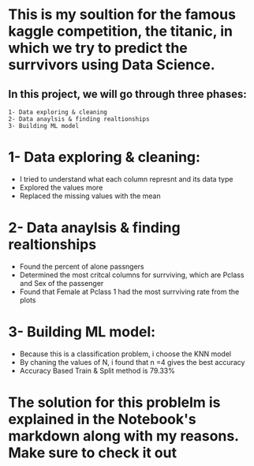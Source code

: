 # This is my soultion for the famous kaggle competition, the titanic, in which we try to predict the surrvivors using Data Science. 

## In this project, we will go through three phases:
    1- Data exploring & cleaning
    2- Data anaylsis & finding realtionships
    3- Building ML model



# 1- Data exploring & cleaning:
  -  I tried to understand what each column represnt and its data type
  -  Explored the values more
  -  Replaced the missing values with the mean
# 2- Data anaylsis & finding realtionships
- Found the percent of alone passngers
- Determined the most critcal columns for surrviving, which are Pclass and Sex of the passenger 
- Found that Female at Pclass 1 had the most surrviving rate from the plots


# 3- Building ML model:
- Because this is a classification problem, i choose the KNN model
- By chaning the values of N, i found that n =4 gives the best accuracy
- Accuracy Based Train & Split method is 79.33%
# The solution for this problelm is explained in the Notebook's markdown along with my reasons. Make sure to check it out

